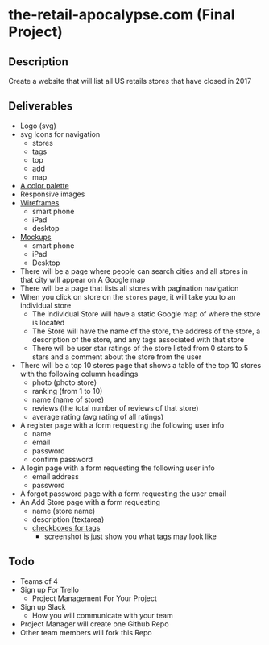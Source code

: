 # the-retail-apocalypse.com (Final Project)
## Description
Create a website that will list all US retails stores that have closed in 2017

## Deliverables
* Logo (svg)
* svg Icons for navigation
    - stores
    - tags
    - top
    - add
    - map
* [A color palette](https://color.adobe.com)
* Responsive images
* [Wireframes](https://i.imgur.com/IDKnGOR.png)
    - smart phone
    - iPad
    - desktop
* [Mockups](https://i.imgur.com/MPyeEe4.png)
    - smart phone
    - iPad
    - Desktop
* There will be a page where people can search cities and all stores in that city will appear on A Google map
* There will be a page that lists all stores with pagination navigation
* When you click on store on the `stores` page, it will take you to an individual store
    - The individual Store will have a static Google map of where the store is located
    - The Store will have the name of the store, the address of the store, a description of the store, and any tags associated with that store
    - There will be user star ratings of the store listed from 0 stars to 5 stars and a comment about the store from the user
* There will be a top 10 stores page that shows a table of the top 10 stores with the following column headings
    - photo (photo store)
    - ranking (from 1 to 10)
    - name (name of store)
    - reviews (the total number of reviews of that store)
    - average rating (avg rating of all ratings)
* A register page with a form requesting the following user info
    - name
    - email
    - password
    - confirm password
* A login page with a form requesting the following user info
    - email address
    - password
* A forgot password page with a form requesting the user email
* An Add Store page with a form requesting
    - name (store name)
    - description (textarea)
    - [checkboxes for tags](https://i.imgur.com/WEiNq5K.png)
        + screenshot is just show you what tags may look like

## Todo
* Teams of 4
* Sign up For Trello
    - Project Management For Your Project
* Sign up Slack
    - How you will communicate with your team
* Project Manager will create one Github Repo
* Other team members will fork this Repo
